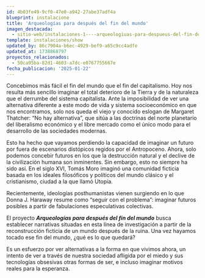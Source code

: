 ```yaml
---
id: 4b03fe49-9cf0-47e0-a942-27abe37adf4a
blueprint: instalacione
title: 'Arqueologías para después del fin del mundo'
imagen_destacada:
  - sitio-web/instalaciones-1----arqueologiuas-para-despueus-del-fin-del-mundo/proyecto-1----ataxia-kosmos/home---ataxia-kosmos.webp
template: instalaciones/show
updated_by: 86c7904a-b6ec-4929-bef9-a65c9cc4adfe
updated_at: 1738868797
proyectos_relacionados:
  - 50ca95ba-82d1-4603-a7dc-e0767755667e
fecha_publicacion: '2025-01-22'
---
```

Concebimos más fácil el fin del mundo que el fin del capitalismo. Hoy nos resulta más sencillo imaginar el total deterioro de la Tierra y de la naturaleza que el derrumbe del sistema capitalista. Ante la imposibilidad de ver una alternativa diferente a este modo de vida y sistema socioeconómico en que nos encontramos, solo nos queda el viejo y conocido eslogan de Margaret Thatcher: “No hay alternativa”, que sitúa a las doctrinas del norte planetario del liberalismo económico y el libre mercado como el único modo para el desarrollo de las sociedades modernas.

Esto ha hecho que vayamos perdiendo la capacidad de imaginar un futuro por fuera de escenarios distópicos regidos por el Antropoceno. Ahora, solo podemos concebir futuros en los que la destrucción natural y el declive de la civilización humana son inminentes. Sin embargo, esto no siempre ha sido así. En el siglo XVI, Tomás Moro imaginó una comunidad ficticia basada en los ideales filosóficos y políticos del mundo clásico y el cristianismo, ciudad a la que llamó Utopía.

Recientemente, ideologías posthumanistas vienen surgiendo en lo que Donna J. Haraway resume como “seguir con el problema”: imaginar futuros posibles a partir de fabulaciones especulativas colectivas.

El proyecto _**Arqueologías para después del fin del mundo**_ busca establecer narrativas situadas en esta línea de investigación a partir de la reconstrucción ficticia de un mundo después de la ruina. Una vez hayamos tocado ese fin del mundo, ¿qué es lo que quedará?

Es un esfuerzo por ver alternativas a la forma en que vivimos ahora, un intento de ver a través de nuestra sociedad afligida por el miedo y sus tecnologías obsesivas otras formas de ser, e incluso imaginar motivos reales para la esperanza.